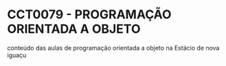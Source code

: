 CCT0079 - PROGRAMAÇÃO ORIENTADA A OBJETO
======================================

conteúdo das aulas de programação orientada a objeto na Estácio de nova iguaçu
